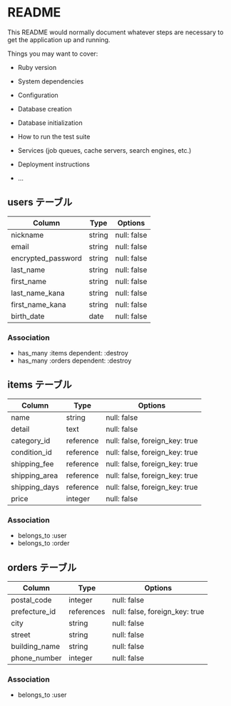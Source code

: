# README

This README would normally document whatever steps are necessary to get the
application up and running.

Things you may want to cover:

* Ruby version

* System dependencies

* Configuration

* Database creation

* Database initialization

* How to run the test suite

* Services (job queues, cache servers, search engines, etc.)

* Deployment instructions

* ...

## users テーブル

| Column             | Type   | Options     |
| ------------------ | ------ | ----------- |
| nickname           | string | null: false |
| email              | string | null: false |
| encrypted_password | string | null: false |
| last_name          | string | null: false |
| first_name         | string | null: false |
| last_name_kana     | string | null: false |
| first_name_kana    | string | null: false |
| birth_date         | date   | null: false |


### Association

- has_many :items dependent: :destroy
- has_many :orders dependent: :destroy

## items テーブル

| Column         | Type      | Options                        |
| ------         | --------- | -----------                    |
| name           | string    | null: false                    |
| detail         | text      | null: false                    |
| category_id    | reference | null: false, foreign_key: true |
| condition_id   | reference | null: false, foreign_key: true |
| shipping_fee   | reference | null: false, foreign_key: true |
| shipping_area  | reference | null: false, foreign_key: true |
| shipping_days  | reference | null: false, foreign_key: true |
| price          | integer   | null: false                    |

### Association

- belongs_to :user
- belongs_to :order

## orders テーブル

| Column        | Type       | Options                        |
| -------       | ---------- | ------------------------------ |
| postal_code   | integer    | null: false                    |
| prefecture_id | references | null: false, foreign_key: true |
| city          | string     | null: false                    |
| street        | string     | null: false                    |
| building_name | string     | null: false                    |
| phone_number  | integer    | null: false                    |


### Association

- belongs_to :user

